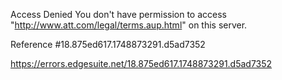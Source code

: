 Access Denied
You don't have permission to access "http://www.att.com/legal/terms.aup.html" on this server.

Reference #18.875ed617.1748873291.d5ad7352

https://errors.edgesuite.net/18.875ed617.1748873291.d5ad7352